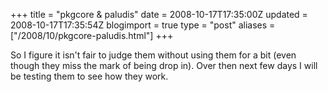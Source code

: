 +++
title = "pkgcore & paludis"
date = 2008-10-17T17:35:00Z
updated = 2008-10-17T17:35:54Z
blogimport = true 
type = "post"
aliases = ["/2008/10/pkgcore-paludis.html"]
+++

So I figure it isn't fair to judge them without using them for a bit (even though they miss the mark of being drop in).
Over then next few days I will be testing them to see how they work.
